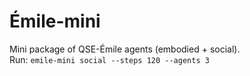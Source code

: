 # Émile-mini

Mini package of QSE-Émile agents (embodied + social).  
Run: `emile-mini social --steps 120 --agents 3`

